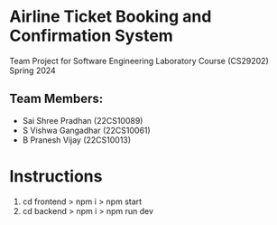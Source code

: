 # Airline Ticket Booking and Confirmation System

Team Project for Software Engineering Laboratory Course (CS29202) Spring 2024

## Team Members:

- Sai Shree Pradhan (22CS10089)
- S Vishwa Gangadhar (22CS10061)
- B Pranesh Vijay (22CS10013)

# Instructions
1. cd frontend > npm i > npm start
2. cd backend > npm i > npm run dev
